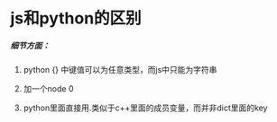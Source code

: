 # js和python的区别

##### 细节方面：

1. python {} 中键值可以为任意类型，而js中只能为字符串

2. 加一个node 0
3. python里面直接用.类似于c++里面的成员变量，而并非dict里面的key
